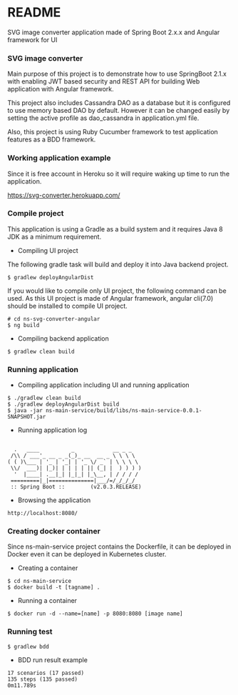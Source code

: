 # README #

SVG image converter application made of Spring Boot 2.x.x and Angular framework for UI

### SVG image converter ###

Main purpose of this project is to demonstrate how to use SpringBoot 2.1.x with enabling JWT based security
and REST API for building Web application with Angular framework.

This project also includes Cassandra DAO as a database but it is configured to use memory based DAO by default. 
However it can be changed easily by setting the active profile as dao_cassandra in application.yml file.

Also, this project is using Ruby Cucumber framework to test application features as a BDD framework.   

### Working application example ###

Since it is free account in Heroku so it will require waking up time to run the application.

https://svg-converter.herokuapp.com/


### Compile project ###

This application is using a Gradle as a build system and it requires Java 8 JDK as a minimum requirement.

* Compiling UI project

The following gradle task will build and deploy it into Java backend project.

```
$ gradlew deployAngularDist
```

If you would like to compile only UI project, the following command can be used.
As this UI project is made of Angular framework, angular cli(7.0) should be installed to compile UI project.

```$xslt
# cd ns-svg-converter-angular
$ ng build
``` 

* Compiling backend application

```
$ gradlew clean build
```

### Running application ###

* Compiling application including UI and running application
```
$ ./gradlew clean build
$ ./gradlew deployAngularDist build
$ java -jar ns-main-service/build/libs/ns-main-service-0.0.1-SNAPSHOT.jar
```

* Running application log
```$xslt

  .   ____          _            __ _ _
 /\\ / ___'_ __ _ _(_)_ __  __ _ \ \ \ \
( ( )\___ | '_ | '_| | '_ \/ _` | \ \ \ \
 \\/  ___)| |_)| | | | | || (_| |  ) ) ) )
  '  |____| .__|_| |_|_| |_\__, | / / / /
 =========|_|==============|___/=/_/_/_/
 :: Spring Boot ::        (v2.0.3.RELEASE)

```

* Browsing the application
```$xslt
http://localhost:8080/
```

### Creating docker container ###

Since ns-main-service project contains the Dockerfile, it can be deployed in Docker 
even it can be deployed in Kubernetes cluster.
 
* Creating a container

```$xslt
$ cd ns-main-service
$ docker build -t [tagname] .
```

* Running a container
```$xslt
$ docker run -d --name=[name] -p 8080:8080 [image name]
```

### Running test ###

```
$ gradlew bdd 
```

* BDD run result example
```
17 scenarios (17 passed)
135 steps (135 passed)
0m11.789s
```
